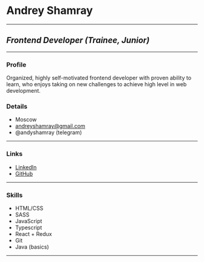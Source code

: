 # Andrey Shamray

---

## _Frontend Developer (Trainee, Junior)_

---

### Profile

Organized, highly self-motivated frontend developer with proven ability to learn, who enjoys taking on new challenges to achieve high level in web development.

### Details

- Moscow
- andreyshamray@gmail.com
- @andyshamray (telegram)

---

### Links

- [LinkedIn](https://www.linkedin.com/in/andrey-shamray-78a46a100)
- [GitHub](https://github.com/andreyshamray86)

---

### Skills

- HTML/CSS
- SASS
- JavaScript
- Typescript
- React + Redux
- Git
- Java (basics)

---
